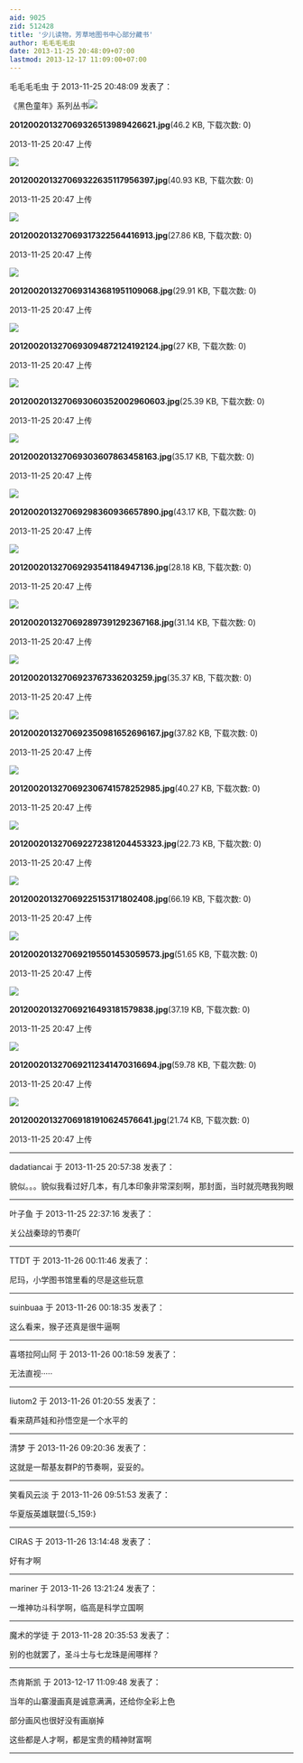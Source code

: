 ```yaml
---
aid: 9025
zid: 512428
title: '少儿读物，芳草地图书中心部分藏书'
author: 毛毛毛毛虫
date: 2013-11-25 20:48:09+07:00
lastmod: 2013-12-17 11:09:00+07:00
---
```


毛毛毛毛虫 于 2013-11-25 20:48:09 发表了：

《黑色童年》系列丛书![](https://cdn.jsdelivr.net/gh/lzjluzijie/beichao@main/static/img/2047152q3r0v3v70rmv229.jpg)



**201200201327069326513989426621.jpg**(46.2 KB, 下载次数: 0)



2013-11-25 20:47 上传



![](https://cdn.jsdelivr.net/gh/lzjluzijie/beichao@main/static/img/204715isy0k1fqeumyuu14.jpg)



**201200201327069322635117956397.jpg**(40.93 KB, 下载次数: 0)



2013-11-25 20:47 上传



![](https://cdn.jsdelivr.net/gh/lzjluzijie/beichao@main/static/img/204715tcqnaa1vkr8pgrtp.jpg)



**201200201327069317322564416913.jpg**(27.86 KB, 下载次数: 0)



2013-11-25 20:47 上传



![](https://cdn.jsdelivr.net/gh/lzjluzijie/beichao@main/static/img/204715k0q7aa40k4dfq5kf.jpg)



**2012002013270693143681951109068.jpg**(29.91 KB, 下载次数: 0)



2013-11-25 20:47 上传



![](https://cdn.jsdelivr.net/gh/lzjluzijie/beichao@main/static/img/204715znppqigm5gdpliio.jpg)



**2012002013270693094872124192124.jpg**(27 KB, 下载次数: 0)



2013-11-25 20:47 上传



![](https://cdn.jsdelivr.net/gh/lzjluzijie/beichao@main/static/img/204715hrfy0wekz9m7ssp9.jpg)



**2012002013270693060352002960603.jpg**(25.39 KB, 下载次数: 0)



2013-11-25 20:47 上传



![](https://cdn.jsdelivr.net/gh/lzjluzijie/beichao@main/static/img/204715uvwouvtoxt2dwwow.jpg)



**201200201327069303607863458163.jpg**(35.17 KB, 下载次数: 0)



2013-11-25 20:47 上传



![](https://cdn.jsdelivr.net/gh/lzjluzijie/beichao@main/static/img/204715hoghjfmvmqvnzfzg.jpg)



**201200201327069298360936657890.jpg**(43.17 KB, 下载次数: 0)



2013-11-25 20:47 上传



![](https://cdn.jsdelivr.net/gh/lzjluzijie/beichao@main/static/img/204714fc2y3o39ys9glglg.jpg)



**201200201327069293541184947136.jpg**(28.18 KB, 下载次数: 0)



2013-11-25 20:47 上传



![](https://cdn.jsdelivr.net/gh/lzjluzijie/beichao@main/static/img/20471472022qgb2bfbg0sc.jpg)



**2012002013270692897391292367168.jpg**(31.14 KB, 下载次数: 0)



2013-11-25 20:47 上传



![](https://cdn.jsdelivr.net/gh/lzjluzijie/beichao@main/static/img/204714tkg7pahkz5g72zqb.jpg)



**20120020132706923767336203259.jpg**(35.37 KB, 下载次数: 0)



2013-11-25 20:47 上传



![](https://cdn.jsdelivr.net/gh/lzjluzijie/beichao@main/static/img/2047141dmwpmuj9ud791df.jpg)



**2012002013270692350981652696167.jpg**(37.82 KB, 下载次数: 0)



2013-11-25 20:47 上传



![](https://cdn.jsdelivr.net/gh/lzjluzijie/beichao@main/static/img/2047144hve8rtz228ebr22.jpg)



**2012002013270692306741578252985.jpg**(40.27 KB, 下载次数: 0)



2013-11-25 20:47 上传



![](https://cdn.jsdelivr.net/gh/lzjluzijie/beichao@main/static/img/204714tnnnhkbm6zp6pm7i.jpg)



**2012002013270692272381204453323.jpg**(22.73 KB, 下载次数: 0)



2013-11-25 20:47 上传



![](https://cdn.jsdelivr.net/gh/lzjluzijie/beichao@main/static/img/204714ss3gkqgikg4ase44.jpg)



**201200201327069225153171802408.jpg**(66.19 KB, 下载次数: 0)



2013-11-25 20:47 上传



![](https://cdn.jsdelivr.net/gh/lzjluzijie/beichao@main/static/img/2047134b4e0d1eddzfangz.jpg)



**2012002013270692195501453059573.jpg**(51.65 KB, 下载次数: 0)



2013-11-25 20:47 上传



![](https://cdn.jsdelivr.net/gh/lzjluzijie/beichao@main/static/img/204713frfelhfpfxfxp2ak.jpg)



**201200201327069216493181579838.jpg**(37.19 KB, 下载次数: 0)



2013-11-25 20:47 上传



![](https://cdn.jsdelivr.net/gh/lzjluzijie/beichao@main/static/img/204713nfgckla0zfkn9g29.jpg)



**2012002013270692112341470316694.jpg**(59.78 KB, 下载次数: 0)



2013-11-25 20:47 上传



![](https://cdn.jsdelivr.net/gh/lzjluzijie/beichao@main/static/img/204713nqp4mm0nquqqqymq.jpg)



**201200201327069181910624576641.jpg**(21.74 KB, 下载次数: 0)



2013-11-25 20:47 上传

---------

dadatiancai 于 2013-11-25 20:57:38 发表了：

貌似。。。貌似我看过好几本，有几本印象非常深刻啊，那封面，当时就亮瞎我狗眼

---------

叶子鱼 于 2013-11-25 22:37:16 发表了：

关公战秦琼的节奏吖

---------

TTDT 于 2013-11-26 00:11:46 发表了：

尼玛，小学图书馆里看的尽是这些玩意

---------

suinbuaa 于 2013-11-26 00:18:35 发表了：

这么看来，猴子还真是很牛逼啊

---------

喜塔拉阿山阿 于 2013-11-26 00:18:59 发表了：

无法直视·····

---------

liutom2 于 2013-11-26 01:20:55 发表了：

看来葫芦娃和孙悟空是一个水平的

---------

清梦 于 2013-11-26 09:20:36 发表了：

这就是一帮基友群P的节奏啊，妥妥的。

---------

笑看风云淡 于 2013-11-26 09:51:53 发表了：

华夏版英雄联盟{:5\_159:}

---------

CIRAS 于 2013-11-26 13:14:48 发表了：

好有才啊

---------

mariner 于 2013-11-26 13:21:24 发表了：

一堆神功斗科学啊，临高是科学立国啊

---------

魔术的学徒 于 2013-11-28 20:35:53 发表了：

别的也就罢了，圣斗士与七龙珠是闹哪样？

---------

杰肯斯凯 于 2013-12-17 11:09:48 发表了：

当年的山寨漫画真是诚意满满，还给你全彩上色

部分画风也很好没有画崩掉

这些都是人才啊，都是宝贵的精神财富啊

---------

